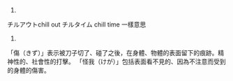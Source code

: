 
1. 
チルアウトchill out
チルタイム chill time
一樣意思

1. 
「傷（きず）」表示被刀子切了、碰了之後，在身體、物體的表面留下的痕跡。精神性的、社會性的打擊。
「怪我（けが）」包括表面看不見的、因為不注意而受到的身體的傷害。